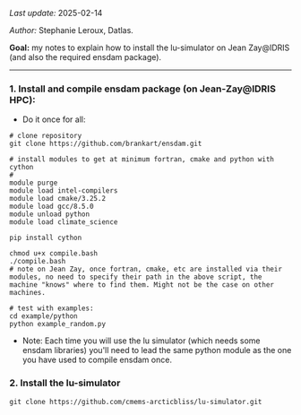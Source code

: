 _Last update:_ 2025-02-14

_Author:_ Stephanie Leroux, Datlas.

__Goal:__ my notes to explain how to install the lu-simulator on Jean Zay@IDRIS (and also the required ensdam package).

---

### 1. Install  and compile ensdam package (on Jean-Zay@IDRIS HPC): 

* Do it once for all:
```
# clone repository
git clone https://github.com/brankart/ensdam.git

# install modules to get at minimum fortran, cmake and python with cython
#
module purge
module load intel-compilers
module load cmake/3.25.2
module load gcc/8.5.0
module unload python
module load climate_science

pip install cython

chmod u+x compile.bash
./compile.bash
# note on Jean Zay, once fortran, cmake, etc are installed via their modules, no need to specify their path in the above script, the machine "knows" where to find them. Might not be the case on other machines.

# test with examples:
cd example/python
python example_random.py
```
* Note: Each time you will use the lu simulator (which needs some ensdam libraries) you'll need to lead the same python module as the one you have used to compile ensdam once.

### 2. Install the lu-simulator
```
git clone https://github.com/cmems-arcticbliss/lu-simulator.git
```
